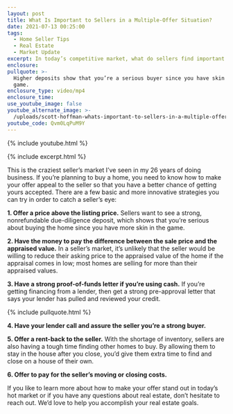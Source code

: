 ```yaml
---
layout: post
title: What Is Important to Sellers in a Multiple-Offer Situation?
date: 2021-07-13 00:25:00
tags:
  - Home Seller Tips
  - Real Estate
  - Market Update
excerpt: In today’s competitive market, what do sellers find important in an offer?
enclosure:
pullquote: >-
  Higher deposits show that you’re a serious buyer since you have skin in the
  game.
enclosure_type: video/mp4
enclosure_time:
use_youtube_image: false
youtube_alternate_image: >-
  /uploads/scott-hoffman-whats-important-to-sellers-in-a-multiple-offer-situation-yt.jpg
youtube_code: Qvm0LqPuM9Y
---
```

{% include youtube.html %}

{% include excerpt.html %}

This is the craziest seller’s market I’ve seen in my 26 years of doing business. If you’re planning to buy a home, you need to know how to make your offer appeal to the seller so that you have a better chance of getting yours accepted. There are a few basic and more innovative strategies you can try in order to catch a seller’s eye:

**1\. Offer a price above the listing price.** Sellers want to see a strong, nonrefundable due-diligence deposit, which shows that you’re serious about buying the home since you have more skin in the game.

**2\. Have the money to pay the difference between the sale price and the appraised value.** In a seller’s market, it’s unlikely that the seller would be willing to reduce their asking price to the appraised value of the home if the appraisal comes in low; most homes are selling for more than their appraised values.&nbsp;

**3\. Have a strong proof-of-funds letter if you’re using cash.** If you’re getting financing from a lender, then get a strong pre-approval letter that says your lender has pulled and reviewed your credit.

{% include pullquote.html %}

**4\. Have your lender call and assure the seller you’re a strong buyer.&nbsp;**

**5\. Offer a rent-back to the seller.** With the shortage of inventory, sellers are also having a tough time finding other homes to buy. By allowing them to stay in the house after you close, you’d give them extra time to find and close on a house of their own.

**6\. Offer to pay for the seller’s moving or closing costs.**

If you like to learn more about how to make your offer stand out in today’s hot market or if you have any questions about real estate, don’t hesitate to reach out. We’d love to help you accomplish your real estate goals.

&nbsp;
